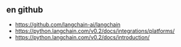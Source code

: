 ## en github
- https://github.com/langchain-ai/langchain
- https://python.langchain.com/v0.2/docs/integrations/platforms/
- https://python.langchain.com/v0.2/docs/introduction/
